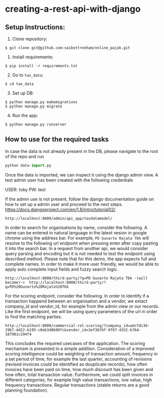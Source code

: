 # creating-a-rest-api-with-django

##  Setup Instructions:  
  
1. Clone repository:  
  
```console  
$ git clone git@github.com:saibottrenham/online_pajak.git
```    
    
1. Install requirements:  
  
```console  
$ pip install -r requirements.txt  
```  

2. Go to `tax_data`:    
  
```console   
$ cd tax_data   
```   

3. Set up DB:   
   
```console  
$ python manage.py makemigrations   
$ python manage.py migrate   
```  
   
4. Run the app:   
  
```console   
$ python manage.py runserver  
```   

## How to use for the required tasks

In case the data is not already present in the DB, please navigate to the root of the repo and run 

```python
python data-import.py
```

Once the data is imported, we can inspect it using the django admin view. 
A test admin user has been created with the following credentials 

USER:   toby
PW:     test

If the admin use is not present, follow the django documentation guide on how to set up a admin user and proceed to the next steps. 
https://docs.djangoproject.com/en/1.8/intro/tutorial02/

```console
http://localhost:8000/admin/api_app/taxdatamodel/
```

In order to search for organisations by name, consider the following. A name can be entered in natural language in the latest
vesion in google chrome using the address bar. For example, `PD Gunarto Rajata Tbk` will resolve to the following url endpoint when pressing enter after copy pasting it into the search bar. In a request from another api, we would consider query parsing and encoding but it is not needed to test the endpoint using described method. Please note that for this demo, the app expects full and complete names. In order to make it more user friendly, we would be able to apply auto complete input fields and fuzzy search logic. 

```console
http://localhost:8000/third-party/?q=PD Gunarto Rajata Tbk -(will become)->  http://localhost:8000/third-party/?q=PD%20Gunarto%20Rajata%20Tbk
```

For the scoring endpoint, consider the following. In order to identify if a transaction happend between an organisation and a vendor, we extact company_id and vendor_id, for example from the admin view or our records. Like the first endpoint, we will be using query parameters of the url in order to find the matching parties.

```console
http://localhost:8000/commercial-rel-scoring/?company_id=adcfdc36-2967-4d22-b195-c0eb340b99fc&vendor_id=3ef3676f-9f07-4332-b764-187961c294f4
```

This concludes the required usecases of the application. The scoring mechanism is presented in a simple addition. Consideration of a improved scoring intelligence could be weighting of transaction amount, frequency in a set period of time, for example the last quarter, accounting of revisions (revised invoices could be identified as douplicate records), how often invoices have been paid on time, how much discount has been given and how often, total transaction value. Furthermore, we could split invoices in different categories, for example high value transactions, low value, high frequency transactions. Regular transactions (stable returns are a good planning foundation). 